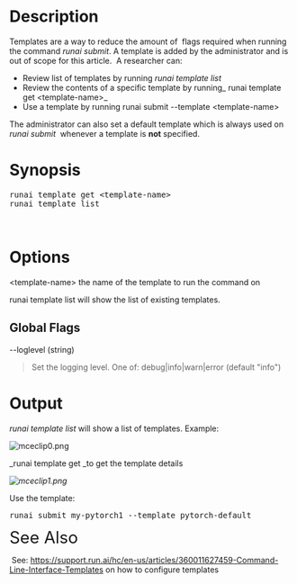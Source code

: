 # Description

Templates are a way to reduce the amount of&nbsp; flags required when running the command&nbsp;_runai submit_. A template is added by the administrator and is out of scope for this article.&nbsp; A researcher can:

*   Review list of templates by running _runai template list_
*   Review the contents of a specific template by running_ runai template get &lt;template-name&gt;_
*   Use a template by running runai submit --template &lt;template-name&gt;

The administrator can also set a default template which is always used on _runai submit_&nbsp; whenever a template is __not__ specified.&nbsp;

# Synopsis

<pre>runai template get &lt;template-name&gt;<br/>runai template list</pre>

&nbsp;

# Options

&lt;template-name&gt; the name of the template to run the command on

runai template list will show the list of existing templates.&nbsp;

## Global Flags

--loglevel (string)

>  Set the logging level. One of: debug|info|warn|error (default "info")

# Output

_runai template list_ will show a list of templates. Example:

![mceclip0.png](https://support.run.ai/hc/article_attachments/360008368280/mceclip0.png)

_runai template get&nbsp;_to get the template details

_![mceclip1.png](https://support.run.ai/hc/article_attachments/360008370359/mceclip1.png)_

Use the template:

<pre>runai submit my-pytorch1 --template pytorch-default</pre>

<span style="font-size: 2.1em; font-family: -apple-system, BlinkMacSystemFont, 'Segoe UI', Helvetica, Arial, sans-serif;">See Also</span>

&nbsp;See:&nbsp;<https://support.run.ai/hc/en-us/articles/360011627459-Command-Line-Interface-Templates>&nbsp;on how to configure templates